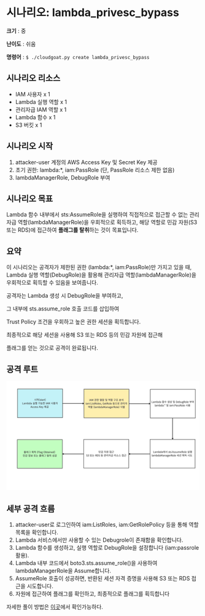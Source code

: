 # **시나리오: lambda_privesc_bypass**

**크기** : 중

**난이도** : 쉬움

**명령어** : ```$ ./cloudgoat.py create lambda_privesc_bypass```

## 시나리오 리소스

- IAM 사용자 x 1
- Lambda 실행 역할 x 1
- 관리자급 IAM 역할 x 1
- Lambda 함수 x 1
- S3 버킷 x 1

## 시나리오 시작
1. attacker-user 계정의 AWS Access Key 및 Secret Key 제공
2. 초기 권한: lambda:*, iam:PassRole (단, PassRole 리소스 제한 없음)
3. lambdaManagerRole, DebugRole 부여

## 시나리오 목표
Lambda 함수 내부에서 sts:AssumeRole을 실행하여
직접적으로 접근할 수 없는 관리자급 역할(lambdaManagerRole)을 우회적으로 획득하고,
해당 역할로 민감 자원(S3 또는 RDS)에 접근하여 **플래그를 탈취**하는 것이 목표입니다.

## 요약

이 시나리오는 공격자가 제한된 권한 (lambda:*, iam:PassRole)만 가지고 있을 때, Lambda 실행 역할(DebugRole)을 활용해 관리자급 역할(lambdaManagerRole)을 우회적으로 획득할 수 있음을 보여줍니다.

공격자는 Lambda 생성 시 DebugRole을 부여하고,

그 내부에 sts.assume_role 호출 코드를 삽입하여

Trust Policy 조건을 우회하고 높은 권한 세션을 획득합니다.

최종적으로 해당 세션을 사용해 S3 또는 RDS 등의 민감 자원에 접근해

플래그를 얻는 것으로 공격이 완료됩니다.

## 공격 루트
![공격 루트 예시](./lambda.jpg)

## 세부 공격 흐름

1. attacker-user로 로그인하여 iam:ListRoles, iam:GetRolePolicy 등을 통해 역할 목록을 확인합니다.
2. Lambda 서비스에서만 사용할 수 있는 Debugrole이 존재함을 확인합니다.
3. Lambda 함수를 생성하고, 실행 역할로 DebugRole을 설정합니다 (iam:passrole 활용).
4. Lambda 내부 코드에서 boto3.sts.assume_role()을 사용하여 lambdaManagerRole을 Assume합니다.
5. AssumeRole 호출이 성공하면, 반환된 세션 자격 증명을 사용해 S3 또는 RDS 접근을 시도합니다.
6. 자원에 접근하여 플래그를 확인하고, 최종적으로 플래그를 획득합니다

자세한 풀이 방법은 [이곳](./cheat_sheet.md)에서 확인가능하다.  
